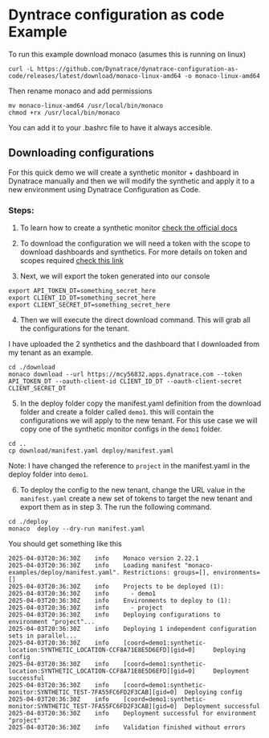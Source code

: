 # Dyntrace configuration as code Example

To run this example download monaco (asumes this is running on linux)

```
curl -L https://github.com/Dynatrace/dynatrace-configuration-as-code/releases/latest/download/monaco-linux-amd64 -o monaco-linux-amd64
```

Then rename monaco and add permissions

```
mv monaco-linux-amd64 /usr/local/bin/monaco
chmod +rx /usr/local/bin/monaco
```

You can add it to your .bashrc file to have it always accesible.

## Downloading configurations

For this quick demo we will create a synthetic monitor + dashboard in Dynatrace manually and then we will modify the synthetic and apply it to a new environment using Dynatrace Configuration as Code.

### Steps:

1. To learn how to create a synthetic monitor [check the official docs](https://docs.dynatrace.com/docs/observe/digital-experience/synthetic-monitoring/browser-monitors/create-a-single-url-browser-monitor)

2. To download the configuration we will need a token with the scope to download dashboards and synthetics. For more details on token and scopes required [check this link](https://docs.dynatrace.com/docs/deliver/configuration-as-code/monaco/reference/supported-configuration)

3. Next, we will export the token generated into our console

```
export API_TOKEN_DT=something_secret_here
export CLIENT_ID_DT=something_secret_here
export CLIENT_SECRET_DT=something_secret_here
```

4. Then we will execute the direct download command. This will grab all the configurations for the tenant.

I have uploaded the 2 synthetics and the dashboard that I downloaded from my tenant as an example.

```
cd ./download
monaco download --url https://mcy56832.apps.dynatrace.com --token API_TOKEN_DT --oauth-client-id CLIENT_ID_DT --oauth-client-secret CLIENT_SECRET_DT
```

5. In the deploy folder copy the manifest.yaml definition from the download folder and create a folder called `demo1`. this will contain the configurations we will apply to the new tenant. For this use case we will copy one of the synthetic monitor configs in the `demo1` folder.

```
cd ..
cp download/manifest.yaml deploy/manifest.yaml
```

Note: I have changed the reference to `project` in the manifest.yaml in the deploy folder into `demo1`.

6. To deploy the config to the new tenant, change the URL value in the `manifest.yaml` create a new set of tokens to target the new tenant and export them as in step 3.
   The run the following command.

```
cd ./deploy
monaco  deploy --dry-run manifest.yaml
```

You should get something like this

```
2025-04-03T20:36:30Z    info    Monaco version 2.22.1
2025-04-03T20:36:30Z    info    Loading manifest "monaco-examples/deploy/manifest.yaml". Restrictions: groups=[], environments=[]
2025-04-03T20:36:30Z    info    Projects to be deployed (1):
2025-04-03T20:36:30Z    info      - demo1
2025-04-03T20:36:30Z    info    Environments to deploy to (1):
2025-04-03T20:36:30Z    info      - project
2025-04-03T20:36:30Z    info    Deploying configurations to environment "project"...
2025-04-03T20:36:30Z    info    Deploying 1 independent configuration sets in parallel...
2025-04-03T20:36:30Z    info    [coord=demo1:synthetic-location:SYNTHETIC_LOCATION-CCF8A71E8E5D6EFD][gid=0]     Deploying config
2025-04-03T20:36:30Z    info    [coord=demo1:synthetic-location:SYNTHETIC_LOCATION-CCF8A71E8E5D6EFD][gid=0]     Deployment successful
2025-04-03T20:36:30Z    info    [coord=demo1:synthetic-monitor:SYNTHETIC_TEST-7FA55FC6FD2F3CAB][gid=0]  Deploying config
2025-04-03T20:36:30Z    info    [coord=demo1:synthetic-monitor:SYNTHETIC_TEST-7FA55FC6FD2F3CAB][gid=0]  Deployment successful
2025-04-03T20:36:30Z    info    Deployment successful for environment "project"
2025-04-03T20:36:30Z    info    Validation finished without errors
```
